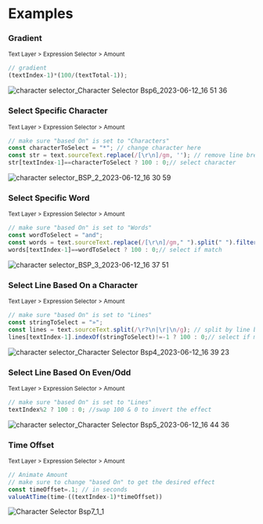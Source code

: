 # Examples


### Gradient
<sub>Text Layer > Expression Selector > Amount</sub>
```javascript
// gradient
(textIndex-1)*(100/(textTotal-1));
```
![character selector_Character Selector Bsp6_2023-06-12_16 51 36](https://github.com/simonheimbuchner/expressionSelector/assets/20266941/4c426c6d-fea1-4930-ba55-48827e9207b1)


### Select Specific Character
<sub>Text Layer > Expression Selector > Amount</sub>
```javascript
// make sure "based On" is set to "Characters"
const characterToSelect = "*"; // change character here
const str = text.sourceText.replace(/[\r\n]/gm, ''); // remove line breaks
str[textIndex-1]==characterToSelect ? 100 : 0;// select character
```
![character selector_BSP_2_2023-06-12_16 30 59](https://github.com/simonheimbuchner/expressionSelector/assets/20266941/95332c96-aa95-497b-b0a1-dd5cc4d62ef3)

### Select Specific Word
<sub>Text Layer > Expression Selector > Amount</sub>
```javascript
// make sure "based On" is set to "Words"
const wordToSelect = "and";
const words = text.sourceText.replace(/[\r\n]/gm," ").split(" ").filter(n => n); // split into words 
words[textIndex-1]==wordToSelect ? 100 : 0;// select if match
```

![character selector_BSP_3_2023-06-12_16 37 51](https://github.com/simonheimbuchner/expressionSelector/assets/20266941/9967f98f-2650-4edf-9d18-aa0c2cf9ea2d)

### Select Line Based On a Character
<sub>Text Layer > Expression Selector > Amount</sub>
```javascript
// make sure "based On" is set to "Lines"
const stringToSelect = "»";
const lines = text.sourceText.split(/\r?\n|\r|\n/g); // split by line break
lines[textIndex-1].indexOf(stringToSelect)!=-1 ? 100 : 0;// select if match
```
![character selector_Character Selector Bsp4_2023-06-12_16 39 23](https://github.com/simonheimbuchner/expressionSelector/assets/20266941/77bba7b1-0a1d-4f66-9d59-961637c6a793)

### Select Line Based On Even/Odd
<sub>Text Layer > Expression Selector > Amount</sub>
```javascript
// make sure "based On" is set to "Lines"
textIndex%2 ? 100 : 0; //swap 100 & 0 to invert the effect
```
![character selector_Character Selector Bsp5_2023-06-12_16 44 36](https://github.com/simonheimbuchner/expressionSelector/assets/20266941/2ee3e9de-c5ef-42dd-a0de-dcead4dd5e93)

### Time Offset
<sub>Text Layer > Expression Selector > Amount</sub>
```javascript
// Animate Amount
// make sure to change "based On" to get the desired effect
const timeOffset=.1; // in seconds
valueAtTime(time-((textIndex-1)*timeOffset))
```
![Character Selector Bsp7_1_1](https://github.com/simonheimbuchner/expressionSelector/assets/20266941/b371fcf6-429b-4c28-9661-608e683f055c)


